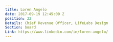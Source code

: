 ```yaml
---
title: Loren Angelo
date: 2017-09-19 12:45:00 Z
position: 22
Details: Chief Revenue Officer, LifeLabs Design
Section: board
Link: https://www.linkedin.com/in/loren-angelo/
---
```



